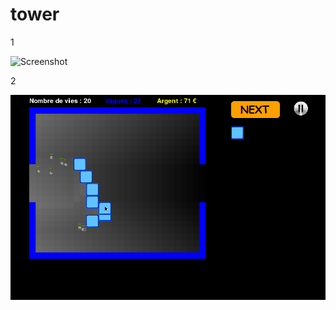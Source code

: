 # tower

1

![Screenshot](https://quen69fr.github.com/tower/image/screenshot.png)

2

![Screenshot](image/screenshot.png?raw=true)

